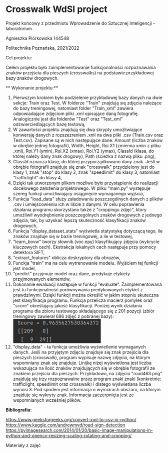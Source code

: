 # Crosswalk WdSI project
 Projekt końcowy z przedmiotu Wprowadzenie do Sztucznej Inteligencji - laboratorium
 
 Agnieszka Piórkowska 144548

 Politechnika Poznańska, 2021/2022
 
 Cel projektu: 
 
 Celem projektu było zaimplementowanie funkcjonalności rozpoznawania znaków przejścia dla pieszych (crosswalks) na podstawie przykładowej bazy znaków drogowych. 
 
** Wykonanie projektu:**

1) Pierwszym krokiem było podzielenie przykładowej bazy danych na dwie sekcje: Train oraz Test. W folderze "Train" znajdują się zdjęcia należące do bazy treningowej, natomiast folder "Train_xml" zawiera odpowiadające zdjęciom pliki .xml opisujące daną fotografię. Analogicznie jest dla folderów "Test" oraz "Test_xml" odzwierciedlających bazę testową,
2) W zawartości projektu znajdują się dwa skrypty umożliwiające konwersję danych z rozszezreniem .xml na dwa pliki .csv (Train.csv oraz Test.csv). Zapisane są w nich następujące dane: Amount (liczba znaków w obrębie jednej fotografii), Width, Height, Roi.X1 (zmienna xmin z pliku .xml), Roi.Y1 (ymin), Roi.X2 (xmax), Roi.Y2 (ymax), ClassId (klasa, do której należy dany znak drogowy), Path (ścieżka z nazwą pliku .png),
3) ClassId oznacza klasę, do której przyporządkowano dany znak. Jeśli w obrębie fotografii znajduje się znak "crosswalk" przydzielony jest do klasy 1, znak "stop" do klasy 2, znak "speedlimit" do klasy 3, natomiast "trafficlight" do klasy 4,
4) Dzięki tak utworzonym plikom możliwe było przystąpienie do realizacji docelowego założenia projektowego. W pliku "main.py" występuje szereg funkcji umożliwiający osiągnięcie wymaganego wyjścia,
5) Funkcja "load_data" służy załadowaniu poszczególnych danych z plików .csv i umiejscowieniu ich w liście z danymi. W celu poprawienia działania programu skorzystano także z "croppingu zdjęć", ktory umożliwił wyodrębnienie poszczególnych znaków drogowych z jednego zdjęcia, tak, by uzyskać lepszą skuteczność klasyfikacji znaków drogowych,
6) Funkcja "display_dataset_stats" wyświetla statystykę dotyczącą tego, ile znaków znajduje się w bazie treningowej, a ile w testowej, 
7) "learn_bovw" tworzy słownik (voc.npy) klasyfikujący zdjęcia (wykrycie kluczowych cech). Ekstrakcja lokalnych cech następuje przy pomocy detektora SIFT,
8) "extract_features" oblicza deskryptory dla obrazów, 
9) Funckja "train" ma na celu wytrenowanie modelu. Wyjściem tej funkcji jest model,
10) "predict" przyjmuje model oraz dane, predykuje etykiety przyjmowanych elementów,
11) Dokonanie ewaluacji następuje w funkcji "evaluate". Zaimplementowana jest tu funkcjonalność porównywania predykowanych etykiet z prawdziwymi. Dzięki funkcji można określić w jakim stopniu skuteczna jest klasyfikacja programu. Funkcja przelicza macierz pomyłek oraz "score" określający jakość klasyfikacji. Poniżej wynik działania programu dla zbioru testowego składającego się z 201 pozycji (zbiór treningowy zawierał 686 zdjęć z pobranej bazy):
![](readme_images/score.png)
13) "display_data" - ta funkcja umożliwia wyświetlenie wymaganych danych. Jeśli na przyjętym zdjęciu znajduje się znak przejścia dla pieszych (crosswalk), program wypisuje nazwę zdjęcia, na którym wspomniany znak się znajduje. Linijkę niżej wyświetlona jest liczba wskazująca na ilość znaków znajdujących się w obrębie fotografii ze znakiem przejścia dla pieszych. Przykładowo, na zdjęciu "road463.png" znajdują się trzy rozpoznawalne przez program znaki znaki (konkretnie: trafficlight, speedlimit oraz crosswalk) i dlatego wyświetlana liczba wynosi 3. Pod spodem jest informacja o wymiarach obszaru, na którym znajduje się wykryty znak. Informacja zaczerpnięta jest ze wspomnianych wcześniej plików.
 
 
 
 **Bibliografia:**
 
 https://www.geeksforgeeks.org/convert-xml-to-csv-in-python/
 https://www.kaggle.com/andrewmvd/road-sign-detection
 https://pyimagesearch.com/2014/01/20/basic-image-manipulations-in-python-and-opencv-resizing-scaling-rotating-and-cropping/
 
 Materiały z zajęć

